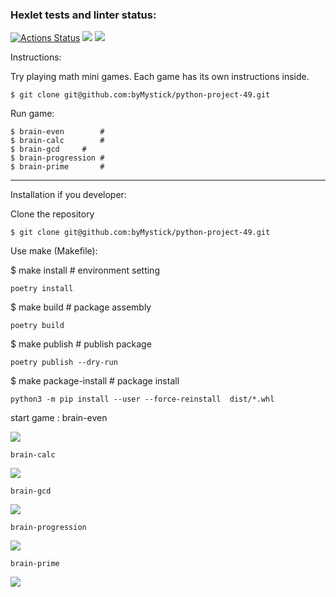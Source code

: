 ### Hexlet tests and linter status:
[![Actions Status](https://github.com/byMystick/python-project-49/workflows/hexlet-check/badge.svg)](https://github.com/byMystick/python-project-49/actions)
<a href="https://codeclimate.com/github/byMystick/python-project-49/maintainability"><img src="https://api.codeclimate.com/v1/badges/a7a4cebc82fa263897c1/maintainability" /></a>
<a href="https://codeclimate.com/github/byMystick/python-project-49/test_coverage"><img src="https://api.codeclimate.com/v1/badges/a7a4cebc82fa263897c1/test_coverage" /></a>

Instructions:

Try playing math mini games. Each game has its own instructions inside.

	$ git clone git@github.com:byMystick/python-project-49.git

Run game:

	$ brain-even		# 
	$ brain-calc		#
	$ brain-gcd		#
	$ brain-progression	#
	$ brain-prime		#

-------------------------------------------------------------------
Installation if you developer:

Clone the repository

	$ git clone git@github.com:byMystick/python-project-49.git

Use make (Makefile):

$ make install				# environment setting

	poetry install
	
$ make build				# package assembly

	poetry build		
	
$ make publish				# publish package

	poetry publish --dry-run
	
$ make package-install			# package install

	python3 -m pip install --user --force-reinstall  dist/*.whl

start game :
	brain-even
	
<a href="https://asciinema.org/a/h99LryKfIEAeooBlS9lrav3Vi" target="_blank"><img src="https://asciinema.org/a/h99LryKfIEAeooBlS9lrav3Vi.svg" /></a>

	brain-calc

<a href="https://asciinema.org/a/96qeg8zNturtbVPdAPVOI0DXH" target="_blank"><img src="https://asciinema.org/a/96qeg8zNturtbVPdAPVOI0DXH.svg" /></a>

	brain-gcd
	
<a href="https://asciinema.org/a/3kFDjqBrDREMHl6Htfi6G6UPa" target="_blank"><img src="https://asciinema.org/a/3kFDjqBrDREMHl6Htfi6G6UPa.svg" /></a>

	brain-progression

<a href="https://asciinema.org/a/A0g9vPP97Jeb2xAAPvras4bUp" target="_blank"><img src="https://asciinema.org/a/A0g9vPP97Jeb2xAAPvras4bUp.svg" /></a>

	brain-prime
	
<a href="https://asciinema.org/a/0flnrLGeufaWQqxHCPDq8XJO4" target="_blank"><img src="https://asciinema.org/a/0flnrLGeufaWQqxHCPDq8XJO4.svg" /></a>
